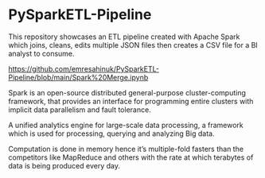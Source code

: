 # PySparkETL-Pipeline
This repository showcases an ETL pipeline created with Apache Spark which joins, cleans, edits multiple JSON files then creates a CSV file for a BI analyst to consume. 

https://github.com/emresahinuk/PySparkETL-Pipeline/blob/main/Spark%20Merge.ipynb

Spark is an open-source distributed general-purpose cluster-computing framework, that provides an interface for programming entire clusters with implicit data parallelism and fault tolerance.

A unified analytics engine for large-scale data processing, a framework which is used for processing, querying and analyzing Big data.

Computation is done in memory hence it’s multiple-fold fasters than the competitors like MapReduce and others with the rate at which terabytes of data is being produced every day.

